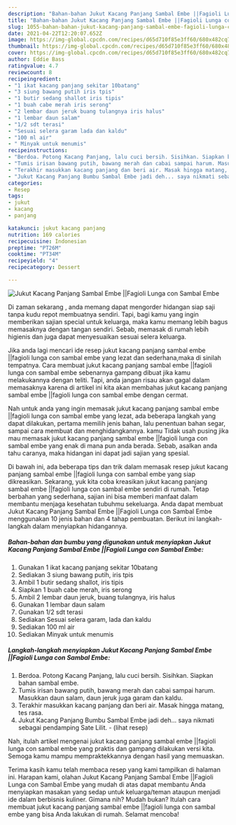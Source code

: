 ```yaml
---
description: "Bahan-bahan Jukut Kacang Panjang Sambal Embe ||Fagioli Lunga con Sambal Embe Sederhana Untuk Jualan"
title: "Bahan-bahan Jukut Kacang Panjang Sambal Embe ||Fagioli Lunga con Sambal Embe Sederhana Untuk Jualan"
slug: 1055-bahan-bahan-jukut-kacang-panjang-sambal-embe-fagioli-lunga-con-sambal-embe-sederhana-untuk-jualan
date: 2021-04-22T12:20:07.652Z
image: https://img-global.cpcdn.com/recipes/d65d710f85e3ff60/680x482cq70/jukut-kacang-panjang-sambal-embe-fagioli-lunga-con-sambal-embe-foto-resep-utama.jpg
thumbnail: https://img-global.cpcdn.com/recipes/d65d710f85e3ff60/680x482cq70/jukut-kacang-panjang-sambal-embe-fagioli-lunga-con-sambal-embe-foto-resep-utama.jpg
cover: https://img-global.cpcdn.com/recipes/d65d710f85e3ff60/680x482cq70/jukut-kacang-panjang-sambal-embe-fagioli-lunga-con-sambal-embe-foto-resep-utama.jpg
author: Eddie Bass
ratingvalue: 4.7
reviewcount: 8
recipeingredient:
- "1 ikat kacang panjang sekitar 10batang"
- "3 siung bawang putih iris tpis"
- "1 butir sedang shallot iris tipis"
- "1 buah cabe merah iris serong"
- "2 lembar daun jeruk buang tulangnya iris halus"
- "1 lembar daun salam"
- "1/2 sdt terasi"
- "Sesuai selera garam lada dan kaldu"
- "100 ml air"
- " Minyak untuk menumis"
recipeinstructions:
- "Berdoa. Potong Kacang Panjang, lalu cuci bersih. Sisihkan. Siapkan bahan sambal embe."
- "Tumis irisan bawang putih, bawang merah dan cabai sampai harum. Masukkan daun salam, daun jeruk juga garam dan kaldu."
- "Terakhir masukkan kacang panjang dan beri air. Masak hingga matang, tes rasa."
- "Jukut Kacang Panjang Bumbu Sambal Embe jadi deh... saya nikmati sebagai pendamping Sate Lilit.           (lihat resep)"
categories:
- Resep
tags:
- jukut
- kacang
- panjang

katakunci: jukut kacang panjang 
nutrition: 169 calories
recipecuisine: Indonesian
preptime: "PT26M"
cooktime: "PT34M"
recipeyield: "4"
recipecategory: Dessert

---
```



![Jukut Kacang Panjang Sambal Embe ||Fagioli Lunga con Sambal Embe](https://img-global.cpcdn.com/recipes/d65d710f85e3ff60/680x482cq70/jukut-kacang-panjang-sambal-embe-fagioli-lunga-con-sambal-embe-foto-resep-utama.jpg)

Di zaman  sekarang , anda memang dapat mengorder hidangan siap saji tanpa kudu repot membuatnya sendiri. Tapi, bagi kamu yang ingin memberikan sajian special untuk keluarga, maka kamu memang lebih bagus memasaknya dengan tangan sendiri. Sebab, memasak di rumah lebih higienis dan juga dapat menyesuaikan sesuai selera keluarga.

Jika anda lagi mencari ide resep jukut kacang panjang sambal embe ||fagioli lunga con sambal embe yang lezat dan sederhana,maka di sinilah tempatnya. Cara membuat jukut kacang panjang sambal embe ||fagioli lunga con sambal embe  sebenarnya gampang dibuat jika kamu melakukannya dengan teliti. Tapi, anda jangan risau akan gagal dalam memasaknya 
karena di artikel ini kita akan membahas jukut kacang panjang sambal embe ||fagioli lunga con sambal embe dengan cermat.  



Nah untuk anda yang ingin memasak jukut kacang panjang sambal embe ||fagioli lunga con sambal embe yang lezat, ada beberapa langkah yang dapat dilakukan, pertama memilih jenis bahan, lalu penentuan bahan segar, sampai cara membuat dan menghidangkannya. kamu Tidak usah pusing jika mau memasak jukut kacang panjang sambal embe ||fagioli lunga con sambal embe yang enak di mana pun anda berada. Sebab, asalkan anda  tahu caranya, maka hidangan ini dapat jadi sajian yang spesial.

Di bawah ini, ada beberapa tips dan trik dalam memasak resep jukut kacang panjang sambal embe ||fagioli lunga con sambal embe yang siap dikreasikan. Sekarang, yuk kita coba kreasikan jukut kacang panjang sambal embe ||fagioli lunga con sambal embe sendiri di rumah. Tetap berbahan yang sederhana, sajian ini bisa memberi manfaat dalam membantu menjaga kesehatan tubuhmu sekeluarga. Anda dapat membuat Jukut Kacang Panjang Sambal Embe ||Fagioli Lunga con Sambal Embe menggunakan 10 jenis bahan dan 4 tahap pembuatan. Berikut ini langkah-langkah dalam menyiapkan hidangannya.

<!--inarticleads1-->

##### Bahan-bahan dan bumbu yang digunakan untuk menyiapkan Jukut Kacang Panjang Sambal Embe ||Fagioli Lunga con Sambal Embe:

1. Gunakan 1 ikat kacang panjang sekitar 10batang
1. Sediakan 3 siung bawang putih, iris tpis
1. Ambil 1 butir sedang shallot, iris tipis
1. Siapkan 1 buah cabe merah, iris serong
1. Ambil 2 lembar daun jeruk, buang tulangnya, iris halus
1. Gunakan 1 lembar daun salam
1. Gunakan 1/2 sdt terasi
1. Sediakan Sesuai selera garam, lada dan kaldu
1. Sediakan 100 ml air
1. Sediakan  Minyak untuk menumis




<!--inarticleads2-->

##### Langkah-langkah menyiapkan Jukut Kacang Panjang Sambal Embe ||Fagioli Lunga con Sambal Embe:

1. Berdoa. Potong Kacang Panjang, lalu cuci bersih. Sisihkan. Siapkan bahan sambal embe.
1. Tumis irisan bawang putih, bawang merah dan cabai sampai harum. Masukkan daun salam, daun jeruk juga garam dan kaldu.
1. Terakhir masukkan kacang panjang dan beri air. Masak hingga matang, tes rasa.
1. Jukut Kacang Panjang Bumbu Sambal Embe jadi deh... saya nikmati sebagai pendamping Sate Lilit. -           (lihat resep)




Nah, itulah artikel mengenai  jukut kacang panjang sambal embe ||fagioli lunga con sambal embe  yang praktis dan gampang dilakukan versi kita. Semoga kamu mampu mempraktekkannya dengan hasil yang memuaskan. 

Terima kasih kamu telah membaca resep yang kami tampilkan di halaman ini. Harapan kami, olahan  Jukut Kacang Panjang Sambal Embe ||Fagioli Lunga con Sambal Embe yang mudah di atas dapat membantu Anda menyiapkan masakan yang sedap untuk keluarga/teman ataupun menjadi ide dalam berbisnis kuliner. Gimana nih? Mudah bukan? Itulah cara membuat jukut kacang panjang sambal embe ||fagioli lunga con sambal embe yang bisa Anda lakukan di rumah. Selamat mencoba!

